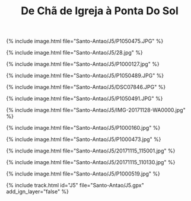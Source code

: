 ﻿---
title: "De Chã de Igreja à Ponta Do Sol"
permalink: /Santo-Antao/J5/
sidebar:
  nav: "santo_antao"
enable_tracks: true
---

{% include image.html file="Santo-Antao/J5/P1050475.JPG" %}

{% include image.html file="Santo-Antao/J5/28.jpg" %}

{% include image.html file="Santo-Antao/J5/P1000127.jpg" %}

{% include image.html file="Santo-Antao/J5/P1050489.JPG" %}

{% include image.html file="Santo-Antao/J5/DSC07846.JPG" %}

{% include image.html file="Santo-Antao/J5/P1050491.JPG" %}

{% include image.html file="Santo-Antao/J5/IMG-20171128-WA0000.jpg" %}

{% include image.html file="Santo-Antao/J5/P1000160.jpg" %}

{% include image.html file="Santo-Antao/J5/P1000473.jpg" %}

{% include image.html file="Santo-Antao/J5/20171115_115001.jpg" %}

{% include image.html file="Santo-Antao/J5/20171115_110130.jpg" %}

{% include image.html file="Santo-Antao/J5/P1000519.jpg" %}

{% include track.html id="J5" file="Santo-Antao/J5.gpx" add_ign_layer="false" %}
